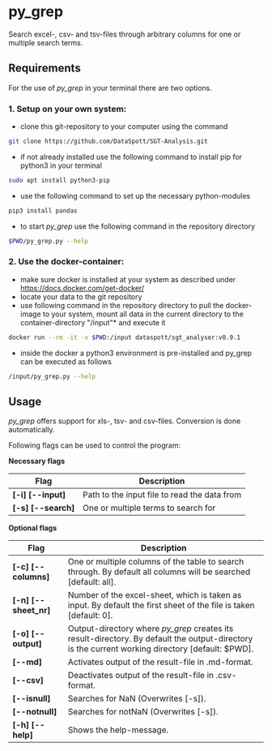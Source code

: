 # py_grep

Search excel-, csv- and tsv-files through arbitrary columns for one or multiple search terms.

## Requirements
For the use of *py_grep* in your terminal there are two options.

### 1. Setup on your own system:
* clone this git-repository to your computer using the command
```bash
git clone https://github.com/DataSpott/SGT-Analysis.git
```
* if not already installed use the following command to install pip for python3 in your terminal
```bash
sudo apt install python3-pip
```
* use the following command to set up the necessary python-modules
```bash
pip3 install pandas
```
* to start *py_grep* use the following command in the repository directory
```bash
$PWD/py_grep.py --help
```

### 2. Use the docker-container:
* make sure docker is installed at your system as described under https://docs.docker.com/get-docker/
* locate your data to the git repository
* use following command in the repository directory to pull the docker-image to your system, mount all data in the current directory to the container-directory "/input"* and execute it
```bash
docker run --rm -it -v $PWD:/input dataspott/sgt_analyser:v0.9.1
```
* inside the docker a python3 environment is pre-installed and py_grep can be executed as follows
```bash
/input/py_grep.py --help
```

## Usage
*py_grep* offers support for xls-, tsv- and csv-files. Conversion is done automatically.

Following flags can be used to control the program:

**Necessary flags**

Flag|Description
-|-
**[-i]  [--input]**|Path to the input file to read the data from
**[-s]  [--search]**|One or multiple terms to search for

**Optional flags**

Flag|Description
-|-
**[-c]  [--columns]**|One or multiple columns of the table to search through. By default all columns will be searched [default: all].
**[-n]  [--sheet_nr]**|Number of the excel-sheet, which is taken as input. By default the first sheet of the file is taken [default: 0].
**[-o]  [--output]**|Output-directory where *py_grep* creates its result-directory. By default the output-directory is the current working directory [default: $PWD].
**[--md]**|Activates output of the result-file in .md-format.
**[--csv]**|Deactivates output of the result-file in .csv-format.
**[--isnull]**|Searches for NaN (Overwrites [-s]).
**[--notnull]**|Searches for notNaN (Overwrites [-s]).
**[-h]  [--help]**|Shows the help-message.
